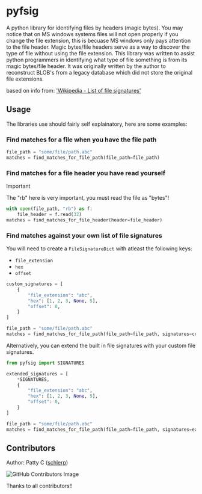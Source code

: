 # pyfsig

A python library for identifying files by headers (magic bytes).
You may notice that on MS windows systems files will not open properly if you
change the file extension, this is becuase MS windows only pays attention to
the file header.
Magic bytes/file headers serve as a way to discover the type of file without
using the file extension.
This library was written to assist python programmers in identifying what type
of file something is from its magic bytes/file header.
It was originally written by the author to reconstruct BLOB's from a legacy
database which did not store the original file extensions.

based on info from: ['Wikipedia - List of file signatures'](https://en.wikipedia.org/wiki/List_of_file_signatures)

## Usage

The libraries use should fairly self explainatory, here are some examples:

### Find matches for a file when you have the file path

```python
file_path = "some/file/path.abc"
matches = find_matches_for_file_path(file_path=file_path)
```

### Find matches for a file header you have read yourself

> [!IMPORTANT]
> The "rb" here is very important, you must read the file as "bytes"!

```python
with open(file_path, "rb") as f:
    file_header = f.read(32)
matches = find_matches_for_file_header(header=file_header)
```

### Find matches against your own list of file signatures

You will need to create a `FileSignatureDict` with atleast the following keys:

* `file_extension`
* `hex`
* `offset`

```python
custom_signatures = [
    {
        "file_extension": "abc",
        "hex": [1, 2, 3, None, 5],
        "offset": 0,
    }
]

file_path = "some/file/path.abc"
matches = find_matches_for_file_path(file_path=file_path, signatures=custom_signatures)
```

Alternatively, you can extend the built in file signatures with your custom
file signatures.

```python
from pyfsig import SIGNATURES

extended_signatures = [
    *SIGNATURES,
    {
        "file_extension": "abc",
        "hex": [1, 2, 3, None, 5],
        "offset": 0,
    }
]

file_path = "some/file/path.abc"
matches = find_matches_for_file_path(file_path=file_path, signatures=extended_signatures)
```

## Contributors

Author: Patty C ([schlerp](https://github.com/schlerp))

![GitHub Contributors Image](https://contrib.rocks/image?repo=schlerp/pyfsig)

Thanks to all contributors!!
